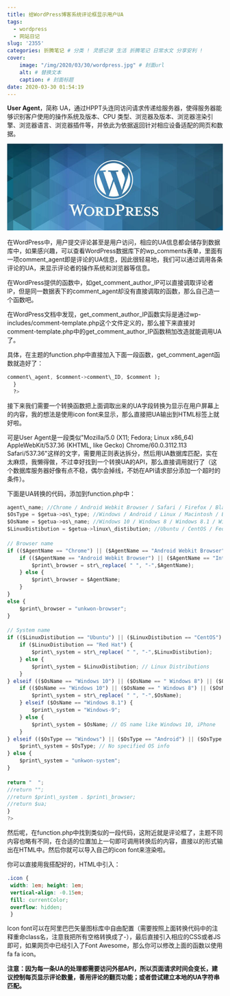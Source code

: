```yaml
---
title: 给WordPress博客系统评论框显示用户UA
tags:
  - wordpress
  - 网站日记
slug: '2355'
categories: 折腾笔记 # 分类 ! 灵感记录 生活 折腾笔记 日常水文 分享安利 !
cover:
    image: "/img/2020/03/30/wordpress.jpg" # 封面url
    alt: # 替换文本
    caption: # 封面标题
date: 2020-03-30 01:54:19
---
```

**User Agent**，简称 UA，通过HPPT头连同访问请求传递给服务器，使得服务器能够识别客户使用的操作系统及版本、CPU 类型、浏览器及版本、浏览器渲染引擎、浏览器语言、浏览器插件等，并依此为依据返回针对相应设备适配的网页和数据。

![wordpress](/img/2020/03/30/wordpress.jpg)

在WordPress中，用户提交评论甚至是用户访问，相应的UA信息都会储存到数据库中，如果感兴趣，可以查看WordPress数据库下的wp\_comments表单，里面有一项comment\_agent即是评论的UA信息，因此很轻易地，我们可以通过调用各条评论的UA，来显示评论者的操作系统和浏览器等信息。 

在WordPress提供的函数中，如get\_comment\_author\_IP可以直接调取评论者IP，但是同一数据表下的comment\_agent却没有直接调取的函数，那么自己造一个函数吧。

在WordPress文档中发现，get\_comment\_author\_IP函数实际是通过wp-includes/comment-template.php这个文件定义的，那么接下来直接对comment-template.php中的get\_comment\_author\_IP函数稍加改造就能调用UA了。

具体，在主题的function.php中直接加入下面一段函数，get\_comment\_agent函数就造好了：

```css
comment\_agent, $comment->comment\_ID, $comment );
  }
  ?>
```

接下来我们需要一个转换函数把上面调取出来的UA字段转换为显示在用户屏幕上的内容，我的想法是使用icon font来显示，那么直接把UA输出到HTML标签上就好啦。

可是User Agent是一段类似"Mozilla/5.0 (X11; Fedora; Linux x86\_64)      AppleWebKit/537.36 (KHTML, like Gecko) Chrome/60.0.3112.113 Safari/537.36"这样的文字，需要用正则表达拆分，然后用UA数据库匹配，实在太麻烦，我懒得做，不过幸好找到一个转换UA的API，那么直接调用就行了（这个数据库服务器好像有点不稳，偶尔会掉线，不妨在API请求部分添加一个超时的条件）。

下面是UA转换的代码，添加到function.php中：

```js
agent\_name; //Chrome / Android Webkit Browser / Safari / Firefox / BlackBerry / Internet Explorer / Edge
$OsType = $getua->os\_type; //Windows / Android / Linux / Macintosh / BlackBerryOS 
$OsName = $getua->os\_name; //Windows 10 / Windows 8 / Windows 8.1 / Windows 7 / Windows XP /  / Android / Linux / OS X / iPhone OS / BlackBerryOS / FreeBSD
$LinuxDistibution = $getua->linux\_distibution; //Ubuntu / CentOS / Fedora / Debian / Red Hat
 
// Browser name
if (($AgentName == "Chrome") || ($AgentName == "Android Webkit Browser") || ($AgentName == "Safari") || ($AgentName == "Firefox") || ($AgentName == "BlackBerry") || ($AgentName == "Internet Explorer") || ($AgentName == "Edge")) {
    if (($AgentName == "Android Webkit Browser") || ($AgentName == "Internet Explorer")) {
        $print\_browser = str\_replace( " ", "-",$AgentName);
    } else {
        $print\_browser = $AgentName;
    }
}
else {
    $print\_browser = "unkwon-browser";
}
 
// System name
if (($LinuxDistibution == "Ubuntu") || ($LinuxDistibution == "CentOS") || ($LinuxDistibution == "Fedora") || ($LinuxDistibution == "Debian") || ($LinuxDistibution == "Red Hat")) {
    if ($LinuxDistibution == "Red Hat") {
        $print\_system = str\_replace( " ", "-",$LinuxDistibution);
    } else {
        $print\_system = $LinuxDistibution; // Linux Distributions
    }
} elseif (($OsName == "Windows 10") || ($OsName == " Windows 8") || ($OsName == "Windows 7") || ($OsName == "Windows XP") || ($OsName == "Android") || ($OsName == "Linux") || ($OsName == "OS X") || ($OsName == "iPhone OS") || ($OsName == "BlackBerryOS") || ($OsName == "FreeBSD")) {
    if (($OsName == "Windows 10") || ($OsName == " Windows 8") || ($OsName == "Windows 8.1") || ($OsName == "Windows 7") || ($OsName == "Windows XP") || ($OsName == "OS X") || ($OsName == "iPhone OS")) {
        $print\_system = str\_replace( " ", "-",$OsName);
    } elseif ($OsName == "Windows 8.1") {
        $print\_system = "Windows-9";
    } else {
        $print\_system = $OsName; // OS name like Windows 10, iPhone
    }
} elseif (($OsType == "Windows") || ($OsType == "Android") || ($OsType == "Linux") || ($OsType == "Macintosh") || ($OsType == "BlackBerryOS")) {
    $print\_system = $OsType; // No specified OS info
} else { 
    $print\_system = "unkwon-system";
}
 
return "  ";
//return ""; 
//return $print\_system . $print\_browser;
//return $ua;
}
?>
```

然后呢，在function.php中找到类似的一段代码，这附近就是评论框了，主题不同内容也略有不同，在合适的位置加上一句即可调用转换后的内容，直接以的形式输出在HTML中。然后你就可以导入自己的icon font来渲染啦。

你可以直接用我搭配好的，HTML中引入：

```css
.icon {
 width: 1em; height: 1em;
 vertical-align: -0.15em;
 fill: currentColor;
 overflow: hidden;
 } 
```

Icon font可以在阿里巴巴矢量图标库中自由配置（需要按照上面转换代码中的注释重命class名，注意我把所有空格转换成了-），最后直接引入相应的CSS或者JS即可，如果网页中已经引入了Font Awesome，那么你可以修改上面的函数以使用fa fa icon。

**注意：因为每一条UA的处理都需要访问外部API，所以页面请求时间会变长，建议控制每页显示评论数量，善用评论的翻页功能；或者尝试建立本地的UA字符串匹配。**
